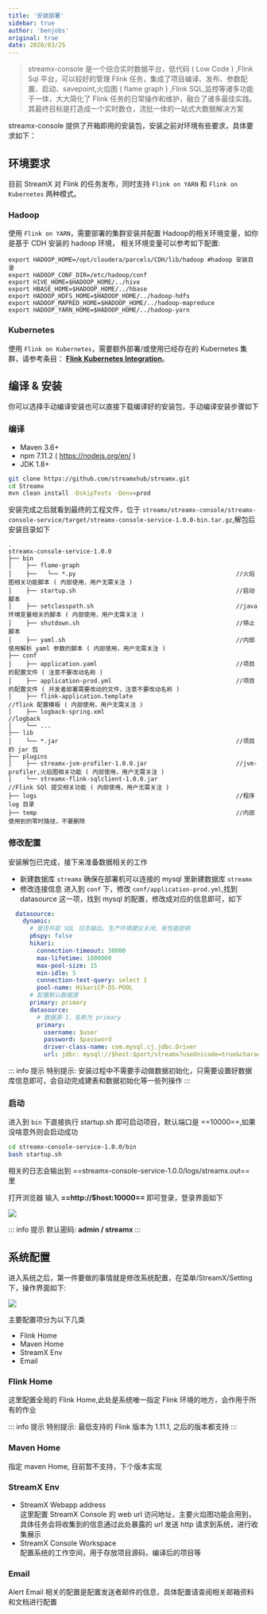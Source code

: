 ```yaml
---
title: '安装部署'
sidebar: true
author: 'benjobs'
original: true
date: 2020/03/25
---
```


> streamx-console 是一个综合实时数据平台，低代码 ( Low Code ) ,Flink Sql 平台，可以较好的管理 Flink 任务，集成了项目编译、发布、参数配置、启动、savepoint,火焰图 ( flame graph ) ,Flink SQL,监控等诸多功能于一体，大大简化了 Flink 任务的日常操作和维护，融合了诸多最佳实践。其最终目标是打造成一个实时数仓，流批一体的一站式大数据解决方案

streamx-console 提供了开箱即用的安装包，安装之前对环境有些要求，具体要求如下：

## 环境要求

<ClientOnly>
  <table-data name="envs"></table-data>
</ClientOnly>



目前 StreamX 对 Flink 的任务发布，同时支持 `Flink on YARN` 和 `Flink on Kubernetes` 两种模式。

### Hadoop
使用 `Flink on YARN`，需要部署的集群安装并配置 Hadoop的相关环境变量，如你是基于 CDH 安装的 hadoop 环境，
相关环境变量可以参考如下配置:

```shell
export HADOOP_HOME=/opt/cloudera/parcels/CDH/lib/hadoop #hadoop 安装目录
export HADOOP_CONF_DIR=/etc/hadoop/conf
export HIVE_HOME=$HADOOP_HOME/../hive
export HBASE_HOME=$HADOOP_HOME/../hbase
export HADOOP_HDFS_HOME=$HADOOP_HOME/../hadoop-hdfs
export HADOOP_MAPRED_HOME=$HADOOP_HOME/../hadoop-mapreduce
export HADOOP_YARN_HOME=$HADOOP_HOME/../hadoop-yarn
```

### Kubernetes

使用 `Flink on Kubernetes`，需要额外部署/或使用已经存在的 Kubernetes 集群，请参考条目： [**Flink Kubernetes Integration**](../flink-k8s/1-deployment.md)。

## 编译 & 安装

你可以选择手动编译安装也可以直接下载编译好的安装包，手动编译安装步骤如下

### 编译

- Maven 3.6+
- npm 7.11.2 ( https://nodejs.org/en/ )
- JDK 1.8+

```bash
git clone https://github.com/streamxhub/streamx.git
cd Streamx
mvn clean install -DskipTests -Denv=prod
```

安装完成之后就看到最终的工程文件，位于 `streamx/streamx-console/streamx-console-service/target/streamx-console-service-1.0.0-bin.tar.gz`,解包后安装目录如下

```textmate
.
streamx-console-service-1.0.0
├── bin
│    ├── flame-graph
│    ├──   └── *.py                                             //火焰图相关功能脚本 ( 内部使用，用户无需关注 )
│    ├── startup.sh                                             //启动脚本
│    ├── setclasspath.sh                                        //java 环境变量相关的脚本 ( 内部使用，用户无需关注 )
│    ├── shutdown.sh                                            //停止脚本
│    ├── yaml.sh                                                //内部使用解析 yaml 参数的脚本 ( 内部使用，用户无需关注 )
├── conf
│    ├── application.yaml                                       //项目的配置文件 ( 注意不要改动名称 )
│    ├── application-prod.yml                                   //项目的配置文件 ( 开发者部署需要改动的文件，注意不要改动名称 )
│    ├── flink-application.template                             //flink 配置模板 ( 内部使用，用户无需关注 )
│    ├── logback-spring.xml                                     //logback
│    └── ...
├── lib
│    └── *.jar                                                  //项目的 jar 包
├── plugins
│    ├── streamx-jvm-profiler-1.0.0.jar                         //jvm-profiler,火焰图相关功能 ( 内部使用，用户无需关注 )
│    └── streamx-flink-sqlclient-1.0.0.jar                      //Flink SQl 提交相关功能 ( 内部使用，用户无需关注 )
├── logs                                                        //程序 log 目录
├── temp                                                        //内部使用到的零时路径，不要删除
```

### 修改配置

安装解包已完成，接下来准备数据相关的工作
-   新建数据库 `streamx`
  确保在部署机可以连接的 mysql 里新建数据库 `streamx`
-   修改连接信息
  进入到 `conf` 下，修改 `conf/application-prod.yml`,找到 datasource 这一项，找到 mysql 的配置，修改成对应的信息即可，如下

```yaml
  datasource:
    dynamic:
      # 是否开启 SQL 日志输出，生产环境建议关闭，有性能损耗
      p6spy: false
      hikari:
        connection-timeout: 30000
        max-lifetime: 1800000
        max-pool-size: 15
        min-idle: 5
        connection-test-query: select 1
        pool-name: HikariCP-DS-POOL
      # 配置默认数据源
      primary: primary
      datasource:
        # 数据源-1，名称为 primary
        primary:
          username: $user
          password: $password
          driver-class-name: com.mysql.cj.jdbc.Driver
          url: jdbc: mysql://$host:$port/streamx?useUnicode=true&characterEncoding=UTF-8&useJDBCCompliantTimezoneShift=true&useLegacyDatetimeCode=false&serverTimezone=GMT%2B8
```

::: info 提示
特别提示: 安装过程中不需要手动做数据初始化，只需要设置好数据库信息即可，会自动完成建表和数据初始化等一些列操作
:::

### 启动

进入到 `bin` 下直接执行 startup.sh 即可启动项目，默认端口是 ==10000==,如果没啥意外则会启动成功

```bash
cd streamx-console-service-1.0.0/bin
bash startup.sh
```
相关的日志会输出到 ==streamx-console-service-1.0.0/logs/streamx.out== 里

打开浏览器 输入 <strong> ==http://$host:10000== </strong> 即可登录，登录界面如下

<img src="http://assets.streamxhub.com/1621785003798.jpg"/>

::: info 提示
默认密码: <strong> admin / streamx </strong>
:::

## 系统配置

进入系统之后，第一件要做的事情就是修改系统配置，在菜单/StreamX/Setting 下，操作界面如下:

<img src="http://assets.streamxhub.com/streamx-settings.png"/>

主要配置项分为以下几类

<div class="counter">

-   Flink Home
-   Maven Home
-   StreamX Env
-   Email

</div>

### Flink Home
这里配置全局的 Flink Home,此处是系统唯一指定 Flink 环境的地方，会作用于所有的作业

::: info 提示
特别提示: 最低支持的 Flink 版本为 1.11.1, 之后的版本都支持
:::

### Maven Home

指定 maven Home, 目前暂不支持，下个版本实现

### StreamX Env

- StreamX Webapp address <br>
  这里配置 StreamX Console 的 web url 访问地址，主要火焰图功能会用到，具体任务会将收集到的信息通过此处暴露的 url 发送 http 请求到系统，进行收集展示<br>
- StreamX Console Workspace <br>
  配置系统的工作空间，用于存放项目源码，编译后的项目等

### Email

Alert Email 相关的配置是配置发送者邮件的信息，具体配置请查阅相关邮箱资料和文档进行配置
